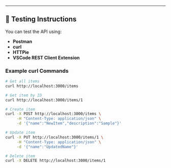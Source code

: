 
---

## 🧪 **Testing Instructions**

You can test the API using:

- **Postman**
- **curl**
- **HTTPie**
- **VSCode REST Client Extension**

### Example curl Commands

```bash
# Get all items
curl http://localhost:3000/items

# Get item by ID
curl http://localhost:3000/items/1

# Create item
curl -X POST http://localhost:3000/items \
     -H "Content-Type: application/json" \
     -d '{"name":"NewItem","description":"Sample"}'

# Update item
curl -X PUT http://localhost:3000/items/1 \
     -H "Content-Type: application/json" \
     -d '{"name":"UpdatedName"}'

# Delete item
curl -X DELETE http://localhost:3000/items/1